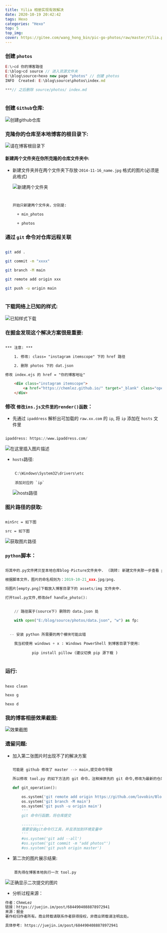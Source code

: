 ```yaml
---
title: Yilia 相册实现有效解决
date: 2020-10-19 20:42:42
tags: Hexo
categories: "Hexo"
top: 5
top_img:
cover: https://gitee.com/wang_hong_bin/pic-go-photos/raw/master/Yilia.png
---
```


### 创建 `photos`

```javascript
E:\>cd 你的博客路径
E:\blog>cd source // 进入资源文件夹
E:\blog\source>hexo new page "photos" // 创建 photos
INFO  Created: E:\blog\source\photos\index.md 

***// 之后删除 source/photos/ index.md
    
```

###  创建 `Github`仓库:

![创建github仓库](https://img-blog.csdnimg.cn/2020101920485210.png?x-oss-process=image/watermark,type_ZmFuZ3poZW5naGVpdGk,shadow_10,text_aHR0cHM6Ly9ibG9nLmNzZG4ubmV0L3dlaXhpbl80MzM0MDQyMA==,size_16,color_FFFFFF,t_70#pic_center)



### 克隆你的仓库至本地博客的根目录下:

![请在博客根目录下](https://img-blog.csdnimg.cn/20201019205449237.png?x-oss-process=image/watermark,type_ZmFuZ3poZW5naGVpdGk,shadow_10,text_aHR0cHM6Ly9ibG9nLmNzZG4ubmV0L3dlaXhpbl80MzM0MDQyMA==,size_16,color_FFFFFF,t_70#pic_center)



#### 新建两个文件夹在你所克隆的仓库文件夹中: 

+ 新建文件夹并在两个文件夹下存放·`2014-11-16_name.jpg` 格式的图片(必须是此格式)

  ![新建两个文件夹](https://img-blog.csdnimg.cn/20201019205859490.png?x-oss-process=image/watermark,type_ZmFuZ3poZW5naGVpdGk,shadow_10,text_aHR0cHM6Ly9ibG9nLmNzZG4ubmV0L3dlaXhpbl80MzM0MDQyMA==,size_16,color_FFFFFF,t_70#pic_center)

  ```html
  
  
  开始只新建两个文件夹，分别是:
  
  	+ min_photos
  
  	+ photos
  
  ```

  

###  通过 `git` 命令对仓库远程关联

```bash

git add .

git commit -m "xxxx"

git branch -M main

git remote add origin xxx

git push -u origin main
                
```



### 下载网络上已知的样式:

![已知样式下载](https://img-blog.csdnimg.cn/20201019210552545.png?x-oss-process=image/watermark,type_ZmFuZ3poZW5naGVpdGk,shadow_10,text_aHR0cHM6Ly9ibG9nLmNzZG4ubmV0L3dlaXhpbl80MzM0MDQyMA==,size_16,color_FFFFFF,t_70#pic_center)



### 在掘金发现这个解决方案很是重要:

```html

*** 注意: ***

	1. 修改: class= "instagram itemscope" 下的 href 路径

	2. 删除 photos 下的 dat.json

修改 index.ejs 的 href = "你的博客地址"

    <div class="instagram itemscope">
        <a href="https://chemlez.github.io/" target="_blank" class="open-ins">图片正在加载中…</a>
    </div>

```



### 修改 `修改ins.js文件里的render()函数`：

+ 先通过 `ipaddress`   解析出可加载的 `raw.xx.com` 的 `ip`, 将 `ip` 添加在 `hosts` 文件里

```python

ipaddress: https://www.ipaddress.com/

```

![在这里插入图片描述](https://img-blog.csdnimg.cn/20201019211952623.png?x-oss-process=image/watermark,type_ZmFuZ3poZW5naGVpdGk,shadow_10,text_aHR0cHM6Ly9ibG9nLmNzZG4ubmV0L3dlaXhpbl80MzM0MDQyMA==,size_16,color_FFFFFF,t_70#pic_center)

+ `hosts`路径:

  ```python
   
   C:\Windows\System32\drivers\etc
          
   添加对应的 `ip`
  ```

  ![hosts路径](https://img-blog.csdnimg.cn/20201019212505974.png?x-oss-process=image/watermark,type_ZmFuZ3poZW5naGVpdGk,shadow_10,text_aHR0cHM6Ly9ibG9nLmNzZG4ubmV0L3dlaXhpbl80MzM0MDQyMA==,size_16,color_FFFFFF,t_70#pic_center)



###  图片路径的获取:

```html

minSrc = 如下图

src = 如下图
```



![获取图片路径](https://img-blog.csdnimg.cn/20201019213247705.gif#pic_center)

### `python`脚本：

```python

将其中的.py文件拷贝至本地仓库blog-Picture文件夹中.  (跳转: 新建文件夹那一步查看 python 文件 )

根据脚本文件，图片的命名规则为：2019-10-21_xxx.jpg/png.

将图片[empty.png]下载放入博客目录下的 assets/img 文件夹中.

打开tool.py文件,修改def handle_photo():

    
    // 路径属于(source下) 删除的 data.json 处
    
    with open("E:/blog/source/photos/data.json", "w") as fp:
        
      
  -- 安装 python 所需要的两个模块可能出错

	我当初使用 windows + x : Windows PowerShell 到博客目录下使用: 
            
            pip install pillow (建议切换 pip 源下载 )
            
```



### 运行:

```bash

hexo clean

hexo g

hexo d

```



### 我的博客相册效果截图:

![效果截图](https://img-blog.csdnimg.cn/20201019214735290.png?x-oss-process=image/watermark,type_ZmFuZ3poZW5naGVpdGk,shadow_10,text_aHR0cHM6Ly9ibG9nLmNzZG4ubmV0L3dlaXhpbl80MzM0MDQyMA==,size_16,color_FFFFFF,t_70#pic_center)



### 遗留问题:

+ 加入第二张图片时出现不了的解决方案

  ```python
  
  可能是 github 修改了 master --> main,提交命令导致
  
  所以修改 tool.py 的如下方法的 git 命令，注释掉原先的 git 命令,修改为最新的仓库关联方式
  
  def git_operation():
      
      os.system('git remote add origin https://github.com/lovobin/Blog-Back-Up.git')
      os.system('git branch -M main')
      os.system('git push -u origin main')
      '''
      git 命令行函数，将仓库提交
      
      ----------
      需要安装git命令行工具，并且添加到环境变量中
      '''
      #os.system('git add --all')
      #os.system('git commit -m "add photos"')
      #os.system('git push origin master')
  ```

  

+ 第二次的图片展示结果:
```python 
	
	首先得在博客本地执行一次 tool.py 

```
 ![正确显示二次提交的图片](https://img-blog.csdnimg.cn/20201020100626447.png?x-oss-process=image/watermark,type_ZmFuZ3poZW5naGVpdGk,shadow_10,text_aHR0cHM6Ly9ibG9nLmNzZG4ubmV0L3dlaXhpbl80MzM0MDQyMA==,size_16,color_FFFFFF,t_70#pic_center)

+ 分析过程来源：

```html
作者：ChmeLez
链接：https://juejin.im/post/6844904088878972941
来源：掘金
著作权归作者所有。商业转载请联系作者获得授权，非商业转载请注明出处。

具体参考: https://juejin.im/post/6844904088878972941
```